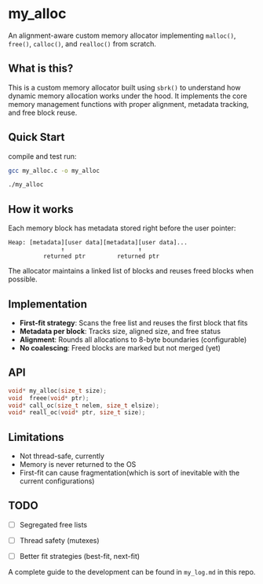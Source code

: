 # my_alloc

An alignment-aware custom memory allocator implementing `malloc()`, `free()`, `calloc()`, and `realloc()` from scratch.

## What is this?

This is a custom memory allocator built using `sbrk()` to understand how dynamic memory allocation works under the hood. It implements the core memory management functions with proper alignment, metadata tracking, and free block reuse.

## Quick Start

compile and test run:

```bash
gcc my_alloc.c -o my_alloc

./my_alloc
```

## How it works

Each memory block has metadata stored right before the user pointer:

```
Heap: [metadata][user data][metadata][user data]...
               ↑                     ↑
          returned ptr         returned ptr
```

The allocator maintains a linked list of blocks and reuses freed blocks when possible.

## Implementation

- **First-fit strategy**: Scans the free list and reuses the first block that fits
- **Metadata per block**: Tracks size, aligned size, and free status
- **Alignment**: Rounds all allocations to 8-byte boundaries (configurable)
- **No coalescing**: Freed blocks are marked but not merged (yet)

## API

```c
void* my_alloc(size_t size);
void  freee(void* ptr);
void* call_oc(size_t nelem, size_t elsize);
void* reall_oc(void* ptr, size_t size);
```

## Limitations

- Not thread-safe, currently
- Memory is never returned to the OS
- First-fit can cause fragmentation(which is sort of inevitable with the current configurations)

## TODO

- [ ] Segregated free lists
- [ ] Thread safety (mutexes)
- [ ] Better fit strategies (best-fit, next-fit)


A complete guide to the development can be found in `my_log.md` in this repo.
